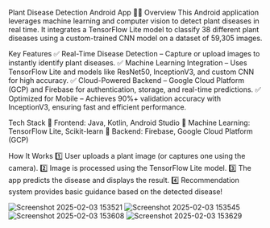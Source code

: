 Plant Disease Detection Android App 🌱📱
Overview
This Android application leverages machine learning and computer vision to detect plant diseases in real time. It integrates a TensorFlow Lite model to classify 38 different plant diseases using a custom-trained CNN model on a dataset of 59,305 images.

Key Features
✅ Real-Time Disease Detection – Capture or upload images to instantly identify plant diseases.
✅ Machine Learning Integration – Uses TensorFlow Lite and models like ResNet50, InceptionV3, and custom CNN for high accuracy.
✅ Cloud-Powered Backend – Google Cloud Platform (GCP) and Firebase for authentication, storage, and real-time predictions.
✅ Optimized for Mobile – Achieves 90%+ validation accuracy with InceptionV3, ensuring fast and efficient performance.

Tech Stack
🔹 Frontend: Java, Kotlin, Android Studio
🔹 Machine Learning: TensorFlow Lite, Scikit-learn
🔹 Backend: Firebase, Google Cloud Platform (GCP)

How It Works
1️⃣ User uploads a plant image (or captures one using the camera).
2️⃣ Image is processed using the TensorFlow Lite model.
3️⃣ The app predicts the disease and displays the result.
4️⃣ Recommendation system provides basic guidance based on the detected disease!

![Screenshot 2025-02-03 153521](https://github.com/user-attachments/assets/9b1ce20e-eb42-4ce5-aa51-3779e668aac1)
![Screenshot 2025-02-03 153545](https://github.com/user-attachments/assets/b4419acd-5290-4968-a4d4-ec685a64e6ed)
![Screenshot 2025-02-03 153608](https://github.com/user-attachments/assets/b4b8e976-6385-4f3d-9e37-4e9ac57c2962)
![Screenshot 2025-02-03 153629](https://github.com/user-attachments/assets/260b3a2b-65b2-4edf-9630-139b40f2ff04)
